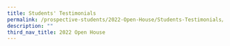 ```yaml
---
title: Students' Testimonials
permalink: /prospective-students/2022-Open-House/Students-Testimonials/
description: ""
third_nav_title: 2022 Open House
---
```

